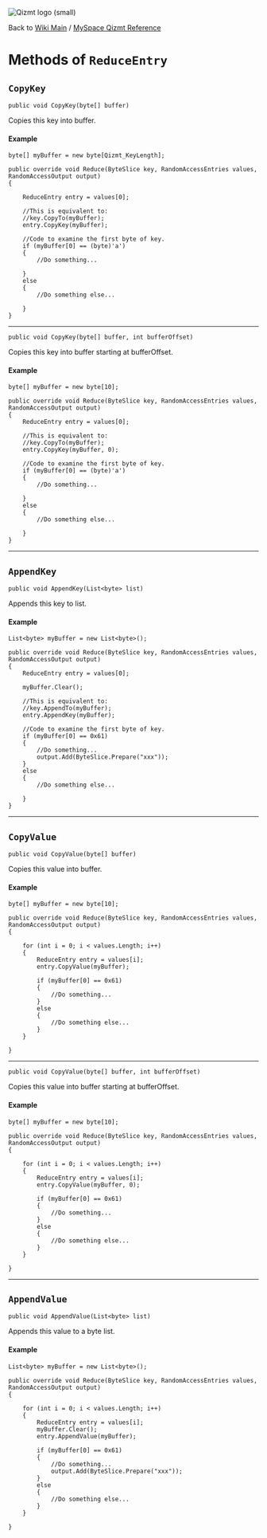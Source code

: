 <a href='Hidden comment: Image:'></a><img src='http://qizmt.googlecode.com/svn/wiki/images/Qizmt_logo_small.png' alt='Qizmt logo (small)' />

Back to <a href='Hidden comment: Link:'></a>[Wiki Main](Main.md) / [MySpace Qizmt Reference](MySpaceQizmtReference.md)



# Methods of `ReduceEntry` #



## `CopyKey` ##
`public void CopyKey(byte[] buffer)`

Copies this key into buffer.

#### Example ####
```
byte[] myBuffer = new byte[Qizmt_KeyLength];

public override void Reduce(ByteSlice key, RandomAccessEntries values, RandomAccessOutput output)
{

    ReduceEntry entry = values[0];

    //This is equivalent to:
    //key.CopyTo(myBuffer);
    entry.CopyKey(myBuffer);

    //Code to examine the first byte of key.
    if (myBuffer[0] == (byte)'a')
    {
        //Do something...

    }
    else
    {
        //Do something else...

    }
} 
```

---




`public void CopyKey(byte[] buffer, int bufferOffset)`

Copies this key into buffer starting at bufferOffset.

#### Example ####
```
byte[] myBuffer = new byte[10];

public override void Reduce(ByteSlice key, RandomAccessEntries values, RandomAccessOutput output)
{
    ReduceEntry entry = values[0];

    //This is equivalent to:
    //key.CopyTo(myBuffer);
    entry.CopyKey(myBuffer, 0);

    //Code to examine the first byte of key.
    if (myBuffer[0] == (byte)'a')
    {
        //Do something...

    }
    else
    {
        //Do something else...

    }
} 
```

---




## `AppendKey` ##
`public void AppendKey(List<byte> list)`

Appends this key to list.

#### Example ####
```
List<byte> myBuffer = new List<byte>();

public override void Reduce(ByteSlice key, RandomAccessEntries values, RandomAccessOutput output)
{
    ReduceEntry entry = values[0];

    myBuffer.Clear();

    //This is equivalent to:
    //key.AppendTo(myBuffer);
    entry.AppendKey(myBuffer);

    //Code to examine the first byte of key.
    if (myBuffer[0] == 0x61)
    {
        //Do something...
        output.Add(ByteSlice.Prepare("xxx"));
    }
    else
    {
        //Do something else...

    }
} 
```

---




## `CopyValue` ##
`public void CopyValue(byte[] buffer)`

Copies this value into buffer.

#### Example ####
```
byte[] myBuffer = new byte[10];

public override void Reduce(ByteSlice key, RandomAccessEntries values, RandomAccessOutput output)
{

    for (int i = 0; i < values.Length; i++)
    {
        ReduceEntry entry = values[i];
        entry.CopyValue(myBuffer);

        if (myBuffer[0] == 0x61)
        {
            //Do something...
        }
        else
        {
            //Do something else...
        }
    }

} 
```

---




`public void CopyValue(byte[] buffer, int bufferOffset)`

Copies this value into buffer starting at bufferOffset.

#### Example ####
```
byte[] myBuffer = new byte[10];

public override void Reduce(ByteSlice key, RandomAccessEntries values, RandomAccessOutput output)
{

    for (int i = 0; i < values.Length; i++)
    {
        ReduceEntry entry = values[i];
        entry.CopyValue(myBuffer, 0);

        if (myBuffer[0] == 0x61)
        {
            //Do something...
        }
        else
        {
            //Do something else...
        }
    }

} 
```

---




## `AppendValue` ##
`public void AppendValue(List<byte> list)`

Appends this value to a byte list.

#### Example ####
```
List<byte> myBuffer = new List<byte>();

public override void Reduce(ByteSlice key, RandomAccessEntries values, RandomAccessOutput output)
{

    for (int i = 0; i < values.Length; i++)
    {
        ReduceEntry entry = values[i];
        myBuffer.Clear();
        entry.AppendValue(myBuffer);

        if (myBuffer[0] == 0x61)
        {
            //Do something...
            output.Add(ByteSlice.Prepare("xxx"));
        }
        else
        {
            //Do something else...
        }
    }

} 
```